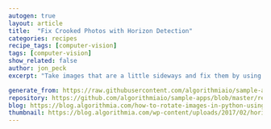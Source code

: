 ```yaml
---
autogen: true
layout: article
title:  "Fix Crooked Photos with Horizon Detection"
categories: recipes
recipe_tags: [computer-vision]
tags: [computer-vision]
show_related: false
author: jon_peck
excerpt: "Take images that are a little sideways and fix them by using the image's horizon to rotate them properly."

generate_from: https://raw.githubusercontent.com/algorithmiaio/sample-apps/master/recipes/horizon-detector/readme.md
repository: https://github.com/algorithmiaio/sample-apps/blob/master/recipes/horizon-detector/
blog: https://blog.algorithmia.com/how-to-rotate-images-in-python-using-a-horizon-detection-algorithm/
thumbnail: https://blog.algorithmia.com/wp-content/uploads/2017/02/horizon-line-algorithm.jpg
---
```

